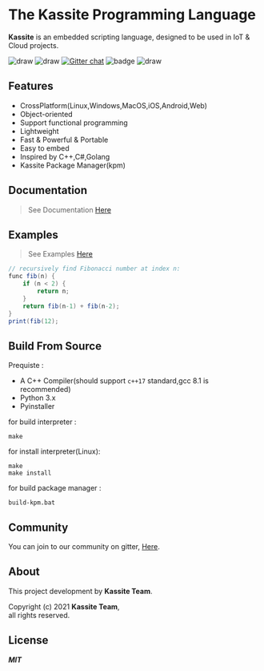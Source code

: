 # The Kassite Programming Language
**Kassite** is an embedded scripting language, designed to be used in IoT & Cloud projects.

<p align="center">
 
![draw](https://img.shields.io/github/last-commit/kassite-lang/kassite)
![draw](https://img.shields.io/github/license/kassite-lang/kassite)
[![Gitter chat](https://badges.gitter.im/kassite-lang/community.png)](https://gitter.im/kassite-lang/community)
![badge](https://tokei.rs/b1/github/kassite-lang/kassite)
![draw](https://img.shields.io/github/languages/code-size/kassite-lang/kassite?label=Code%20Size)

</p>
 
## Features
- CrossPlatform(Linux,Windows,MacOS,iOS,Android,Web)
- Object-oriented
- Support functional programming
- Lightweight
- Fast & Powerful & Portable
- Easy to embed
- Inspired by C++,C#,Golang
- Kassite Package Manager(kpm)
## Documentation
> See Documentation [Here](Documentation.md)

## Examples
> See Examples [Here](Examples.md)
```c#
// recursively find Fibonacci number at index n:
func fib(n) {
    if (n < 2) {
        return n;
    }
    return fib(n-1) + fib(n-2);
}
print(fib(12);
```
## Build From Source
Prequiste :
- A C++ Compiler(should support `c++17` standard,gcc 8.1 is recommended)
- Python 3.x
- Pyinstaller

for build interpreter :
```
make
```

for install interpreter(Linux):
```
make
make install
```

for build package manager :
```
build-kpm.bat
```
## Community
You can join to our community on gitter, [Here](https://gitter.im/kassite-lang/community).

## About
This project development by **Kassite Team**.

Copyright (c) 2021 **Kassite Team**, \
all rights reserved.

## License
***MIT***
